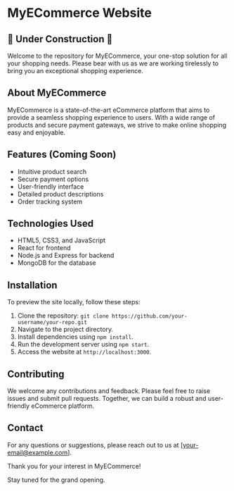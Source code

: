 # MyECommerce Website

## 🚧 Under Construction 🚧

Welcome to the repository for MyECommerce, your one-stop solution for all your shopping needs. Please bear with us as we are working tirelessly to bring you an exceptional shopping experience.

## About MyECommerce

MyECommerce is a state-of-the-art eCommerce platform that aims to provide a seamless shopping experience to users. With a wide range of products and secure payment gateways, we strive to make online shopping easy and enjoyable.

## Features (Coming Soon)

- Intuitive product search
- Secure payment options
- User-friendly interface
- Detailed product descriptions
- Order tracking system

## Technologies Used

- HTML5, CSS3, and JavaScript
- React for frontend
- Node.js and Express for backend
- MongoDB for the database

## Installation

To preview the site locally, follow these steps:

1. Clone the repository: `git clone https://github.com/your-username/your-repo.git`
2. Navigate to the project directory.
3. Install dependencies using `npm install`.
4. Run the development server using `npm start`.
5. Access the website at `http://localhost:3000`.

## Contributing

We welcome any contributions and feedback. Please feel free to raise issues and submit pull requests. Together, we can build a robust and user-friendly eCommerce platform.

## Contact

For any questions or suggestions, please reach out to us at [your-email@example.com].

Thank you for your interest in MyECommerce!

Stay tuned for the grand opening.
